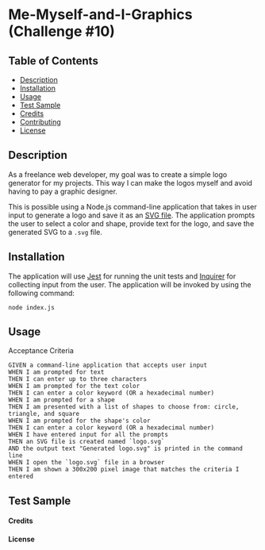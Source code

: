 # Me-Myself-and-I-Graphics (Challenge #10)

## Table of Contents

- [Description](#description)
- [Installation](#installation)
- [Usage](#usage)
- [Test Sample](#test-sample)
- [Credits](#credits)
- [Contributing](#contributing)
- [License](#license)

## Description

As a freelance web developer, my goal was to create a simple logo generator for my projects. This way I can make the logos myself and avoid having to pay a graphic designer.

This is possible using a Node.js command-line application that takes in user input to generate a logo and save it as an [SVG file](https://en.wikipedia.org/wiki/SVG). The application prompts the user to select a color and shape, provide text for the logo, and save the generated SVG to a `.svg` file.



## Installation

The application will use [Jest](https://www.npmjs.com/package/jest) for running the unit tests and [Inquirer](https://www.npmjs.com/package/inquirer/v/8.2.4) for collecting input from the user. The application will be invoked by using the following command:

``````
node index.js
``````

## Usage

Acceptance Criteria

``````
GIVEN a command-line application that accepts user input
WHEN I am prompted for text
THEN I can enter up to three characters
WHEN I am prompted for the text color
THEN I can enter a color keyword (OR a hexadecimal number)
WHEN I am prompted for a shape
THEN I am presented with a list of shapes to choose from: circle, triangle, and square
WHEN I am prompted for the shape's color
THEN I can enter a color keyword (OR a hexadecimal number)
WHEN I have entered input for all the prompts
THEN an SVG file is created named `logo.svg`
AND the output text "Generated logo.svg" is printed in the command line
WHEN I open the `logo.svg` file in a browser
THEN I am shown a 300x200 pixel image that matches the criteria I entered
``````


## Test Sample

#### Credits

#### License